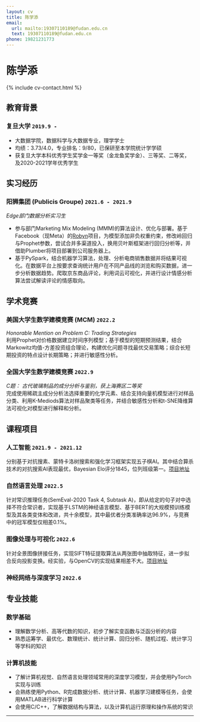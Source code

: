 ```yaml
---
layout: cv
title: 陈学添
email:
  url: mailto:19307110189@fudan.edu.cn
  text: 19307110189@fudan.edu.cn
phone: 19821231773
---
```


# **陈学添**

<!--
include contact information from the front matter
Supported arguments:
    - homepage: url, text
    - phone
    - email
-->

{% include cv-contact.html %}

## 教育背景

### **复旦大学** `2019.9 - `

- 大数据学院，数据科学与大数据专业，理学学士
- 均绩：3.73/4.0，专业排名：9/80，已保研至本学院统计学学硕
- 获复旦大学本科优秀学生奖学金一等奖（金龙鱼奖学金）、三等奖、二等奖，及2020-2021学年优秀学生


## 实习经历

### **阳狮集团 (Publicis Groupe)** `2021.6 - 2021.9 `
_Edge部门数据分析实习生_<br>
- 参与部门Marketing Mix Modeling (MMM)的算法设计、优化与部署。基于Facebook（现Meta）的[Robyn](https://facebookexperimental.github.io/Robyn/)项目，为模型添加非负权重约束，修改岭回归与Prophet参数，尝试合并多渠道投入，换用贝叶斯框架进行回归分析等，并借助Plumber将项目部署到公司服务器上。
- 基于PySpark，结合机器学习算法，处理、分析电商销售数据并将结果可视化。在数据平台上按要求查询统计用户在不同产品线的浏览和购买数据，进一步分析数据趋势。爬取京东商品评论，利用词云可视化，并进行设计情感分析算法尝试解读评论的情感取向。


## 学术竞赛

### **美国大学生数学建模竞赛 (MCM)** `2022.2 `
_Honorable Mention on Problem C: Trading Strategies_<br>
利用Prophet对价格数据建立时间序列模型；基于模型的短期预测结果，结合Markowitz均值-方差投资组合理论，构建优化问题寻找最优交易策略；综合长短期投资的特点设计长期策略；并进行敏感性分析。

### **全国大学生数学建模竞赛** `2022.9 `
_C题： 古代玻璃制品的成分分析与鉴别，获上海赛区二等奖_<br>
完成使用稀疏主成分分析法选择重要的化学元素、结合支持向量机模型进行对样品分类、利用K-Mediods算法对样品聚类等任务，并结合敏感性分析和t-SNE降维算法可视化对模型进行解释和分析。

## 课程项目

### **人工智能** `2021.9 - 2021.12 `
分别基于对抗搜素、蒙特卡洛树搜索和强化学习框架实现五子棋AI。其中结合算杀技术的对抗搜索AI表现最优，Bayesian Elo评分1845，位列班级第一。[项目地址](https://github.com/Darkroom-Godot/DATA130008.01-Group-Project-Gomoku) 

### **自然语言处理** `2022.5 `
针对常识推理任务(SemEval-2020 Task 4, Subtask A)，即从给定的句子对中选择不符合常识者，实现基于LSTM的神经语言模型、基于BERT的大规模预训练模型及其各类变体和改进，共十余模型，其中最优者分类准确率达96.9%，与竞赛中的冠军模型仅相差0.1%。

### **图像处理与可视化** `2022.6 `
针对全景图像拼接任务，实现SIFT特征提取算法从两张图中抽取特征，进一步拟合反向投影变换。经实验，与OpenCV的实现结果相差不大。[项目地址](https://gitee.com/Hu-Icarus/image-process)

### **神经网络与深度学习** `2022.6 `

## 专业技能

### **数学基础**
- 理解数学分析、高等代数的知识，初步了解实变函数与泛函分析的内容
- 熟悉运筹学、最优化、数理统计、统计计算、回归分析、随机过程、统计学习等学科的知识

### **计算机技能**
- 了解计算机视觉、自然语言处理领域常用的深度学习模型，并会使用PyTorch实现与训练
- 会熟练使用Python、R完成数据分析、统计计算、机器学习建模等任务，会使用MATLAB进行科学计算
- 会使用C/C++，了解数据结构与算法，以及计算机运行原理和操作系统的常识

---


<!-- ### Footer -->
